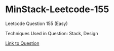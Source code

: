 # MinStack-Leetcode-155

Leetcode Question 155 (Easy)

Techniques Used in Question:
Stack, Design

[Link to Question](https://leetcode.com/problems/min-stack/)
